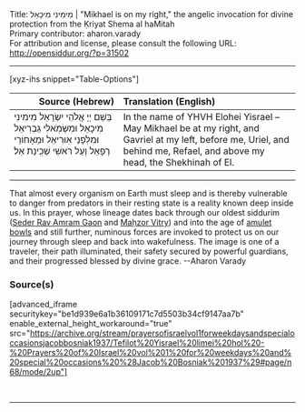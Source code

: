 <html>
<head></head>
<body>
Title: מִימִינִי מִיכָאֵל | "Mikhael is on my right," the angelic invocation for divine protection from the Ḳriyat Shema al haMitah<br />
Primary contributor: aharon.varady<br />
For attribution and license, please consult the following URL: <a href="http://opensiddur.org/?p=31502">http://opensiddur.org/?p=31502</a>
<p />
<hr />

[xyz-ihs snippet="Table-Options"]<table style="margin-left: auto; margin-right: auto;" class="draggable">
<thead><tr><th id="x" style="text-align: right;">Source (Hebrew)</th><th style="text-align: left;">Translation (English)</th></tr></thead>
<tbody>
<tr><td style="vertical-align:top;">
<div class="liturgy" lang="he">
בְּשֵׁם יְיָ אֱלֹהֵי יִשְׂרָאֵל
מִימִינִי מִיכָאֵל 
וּמִשְּׂמֹֽאלִי גַּבְרִיאֵל
וּמִלְּפָנַי אֽוּרִיאֵל 
וּמֵאָחוֹרַי רְפָאֵל
וְעַל רֹאשִׁי שְׁכִֽינַת אֵל׃
</span></div></td>
 
<td style="vertical-align:top;">
<div class="english" lang="en">
In the name of YHVH Elohei Yisrael –
May Mikhael be at my right, 
and Gavriel at my left,
before me, Uriel, 
and behind me, Refael,
and above my head, the Shekhinah of El.
</div></td></tr>
</tbody></table>

<hr />

That almost every organism on Earth must sleep and is thereby vulnerable to danger from predators in their resting state is a reality known deep inside us. In this prayer, whose lineage dates back through our oldest siddurim (<a href="https://opensiddur.org/prayers/life-cycle/living/travel/when-a-person-goes-out-at-night-an-apotropaic-invocation-of-angelic-protection-in-the-seder-rav-amram-gaon/">Seder Rav Amram Gaon</a> and <a href="https://opensiddur.org/prayers/solilunar/everyday/nighttime/bedtime-shema/mikhael-is-on-my-right-an-apotropaic-invocation-of-angelic-protection-in-the-bedtime-shema-from-the-mahzor-vitry/">Maḥzor Vitry</a>) and into the age of <a href="https://opensiddur.org/prayers/life-cycle/living/home/gavriel-is-on-the-right-an-apotropaic-invocation-of-angels-in-the-amulet-bowl-sd12/">amulet bowls</a> and still further, numinous forces are invoked to protect us on our journey through sleep and back into wakefulness. The image is one of a traveler, their path illuminated, their safety secured by powerful guardians, and their progressed blessed by divine grace. --Aharon Varady

<h3>Source(s)</h3>

[advanced_iframe securitykey="be1d939e6a1b36109171c7d5503b34cf9147aa7b" enable_external_height_workaround="true" src="https://archive.org/stream/prayersofisraelvol1forweekdaysandspecialoccasionsjacobbosniak1937/Tefilot%20Yisrael%20limei%20hol%20-%20Prayers%20of%20Israel%20vol%201%20for%20weekdays%20and%20special%20occasions%20%28Jacob%20Bosniak%201937%29#page/n68/mode/2up"]

&nbsp;

<hr />

&nbsp;
</body>
</html>